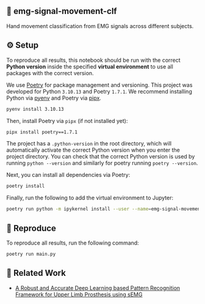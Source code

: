 ## 🤌 emg-signal-movement-clf
Hand movement classification from EMG signals across different subjects.

## ⚙️ Setup

To reproduce all results, this notebook should be run with the correct **Python version** inside the specified **virtual environment** to use all packages with the correct version.

We use [Poetry](https://python-poetry.org/) for package management and versioning. This project was developed for Python `3.10.13` and Poetry `1.7.1`. We recommend installing Python via [pyenv](https://github.com/pyenv/pyenv) and Poetry via [pipx](https://pypa.github.io/pipx/).

```bash
pyenv install 3.10.13
```

Then, install Poetry via `pipx` (if not installed yet):

```bash
pipx install poetry==1.7.1
```

The project has a `.python-version` in the root directory, which will automatically activate the correct Python version when you enter the project directory. You can check that the correct Python version is used by running `python --version` and similarly for poetry running `poetry --version`.

Next, you can install all dependencies via Poetry:

```bash
poetry install
```

Finally, run the following to add the virtual environment to Jupyter:

```bash
poetry run python -m ipykernel install --user --name=emg-signal-movement-clf
```

## 🔗 Reproduce

To reproduce all results, run the following command:

```bash
poetry run main.py
```

## 📑 Related Work

- [A Robust and Accurate Deep Learning based Pattern Recognition Framework for Upper Limb Prosthesis using sEMG](https://arxiv.org/pdf/2106.02463.pdf)
